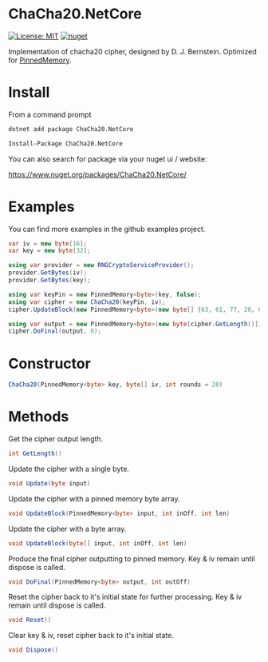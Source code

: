 # ChaCha20.NetCore
[![License: MIT](https://img.shields.io/badge/License-MIT-yellow.svg)](https://opensource.org/licenses/MIT) [![nuget](https://img.shields.io/nuget/v/ChaCha20.NetCore.svg)](https://www.nuget.org/packages/ChaCha20.NetCore/)

Implementation of chacha20 cipher, designed by D. J. Bernstein. Optimized for [PinnedMemory](https://github.com/TimothyMeadows/PinnedMemory).

# Install

From a command prompt
```bash
dotnet add package ChaCha20.NetCore
```

```bash
Install-Package ChaCha20.NetCore
```

You can also search for package via your nuget ui / website:

https://www.nuget.org/packages/ChaCha20.NetCore/

# Examples

You can find more examples in the github examples project.

```csharp
var iv = new byte[16];
var key = new byte[32];

using var provider = new RNGCryptoServiceProvider();
provider.GetBytes(iv);
provider.GetBytes(key);

using var keyPin = new PinnedMemory<byte>(key, false);
using var cipher = new ChaCha20(keyPin, iv);
cipher.UpdateBlock(new PinnedMemory<byte>(new byte[] {63, 61, 77, 20, 63, 61, 77, 20, 63, 61, 77}, false), 0, 11); // caw caw caw in utf8

using var output = new PinnedMemory<byte>(new byte[cipher.GetLength()]);
cipher.DoFinal(output, 0);
```

# Constructor

```csharp
ChaCha20(PinnedMemory<byte> key, byte[] iv, int rounds = 20)
```

# Methods

Get the cipher output length.
```csharp
int GetLength()
```

Update the cipher with a single byte.
```csharp
void Update(byte input)
```

Update the cipher with a pinned memory byte array.
```csharp
void UpdateBlock(PinnedMemory<byte> input, int inOff, int len)
```

Update the cipher with a byte array.
```csharp
void UpdateBlock(byte[] input, int inOff, int len)
```

Produce the final cipher outputting to pinned memory. Key & iv remain until dispose is called.
```csharp
void DoFinal(PinnedMemory<byte> output, int outOff)
```

Reset the cipher back to it's initial state for further processing. Key & iv remain until dispose is called.
```csharp
void Reset()
```

Clear key & iv, reset cipher back to it's initial state.
```csharp
void Dispose()
```
